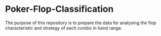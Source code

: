 # Poker-Flop-Classification
The purpose of this repository is to prepare the data for analysing the flop characteristic and strategy of each combo in hand range.
